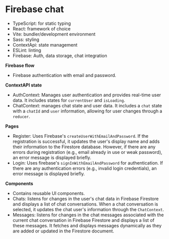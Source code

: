 # Firebase chat

-   TypeScript: for static typing
-   React: framework of choice
-   Vite: bundler/development environment
-   Sass: styling
-   ContextApi: state management
-   ESLint: linting
-   Firebase: Auth, data storage, chat integration

**Firebase flow**

-   Firebase authentication with email and password.

**ContextAPI state**

-   AuthContext: Manages user authentication and provides real-time user data. It includes states for `currentUser` and `isLoading`.
-   ChatContext: manages chat state and user data. It includes a `chat` state with a `chatId` and `user` information, allowing for user changes through a `reducer`.

**Pages**

-   Register: Uses Firebase's `createUserWithEmailAndPassword`. If the registration is successful, it updates the user's display name and adds their information to the Firestore database. However, if there are any errors during registration (e.g., email already in use or weak password), an error message is displayed briefly.
-   Login: Uses firebase's `signInWithEmailAndPassword` for authentication. If there are any authentication errors (e.g., invalid login credentials), an error message is displayed briefly.

**Components**

-   Contains reusable UI components.
-   Chats: listens for changes in the user's chat data in Firebase Firestore and displays a list of chat conversations. When a chat conversation is selected, it updates the chat user's information through the `ChatContext`.
-   Messages: listens for changes in the chat messages associated with the current chat conversation in Firebase Firestore and displays a list of these messages. It fetches and displays messages dynamically as they are added or updated in the Firestore document.
